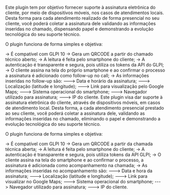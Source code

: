 Este plugin tem por objetivo fornecer suporte à assinatura eletrônica do cliente, por meio de dispositivos móveis, nos casos de atendimentos locais. Desta forma para cada atendimento realizado de forma presencial no seu cliente, você poderá coletar a assinatura dele validando as informações inseridas no chamado, dispensando papel e demonstrando a evolução tecnológica do seu suporte técnico.

O plugin funciona de forma simples e objetiva:

-> É compatível com GLPI 10
-> Gera um QRCODE a partir do chamado técnico aberto;
-> A leitura é feita pelo smartphone do cliente;
-> A autenticação é transparente e segura, pois utiliza os tokens da API do GLPI;
-> O cliente assina na tela do próprio smartphone e ao confirmar o processo a assinatura é adicionado como follow-up no call;
-> As informações inseridas no follow-up são:
---> Data e horário da assinatura;
---> Localização (latitude e longitude);
---> Link para visualização pelo Google Maps;
---> Sistema operacional do smartphone;
---> Navegador utilizado para assinatura;
---> IP do cliente.
Este plugin visa dar suporte à assinatura eletrônica do cliente, através de dispositivos móveis, em casos de atendimento local. Desta forma, a cada atendimento presencial prestado ao seu cliente, você poderá coletar a assinatura dele, validando as informações inseridas no chamado, eliminando o papel e demonstrando a evolução tecnológica do seu suporte técnico.

O plugin funciona de forma simples e objetiva:

-> É compatível com GLPI 10
-> Gera um QRCODE a partir da chamada técnica aberta;
-> A leitura é feita pelo smartphone do cliente;
-> A autenticação é transparente e segura, pois utiliza tokens da API GLPI;
-> O cliente assina na tela do smartphone e ao confirmar o processo, a assinatura é adicionada como acompanhamento na chamada;
-> As informações inseridas no acompanhamento são:
---> Data e hora da assinatura;
---> Localização (latitude e longitude);
---> Link para visualizar no Google Maps;
---> Sistema operacional do smartphone;
---> Navegador utilizado para assinatura;
---> IP do cliente.
